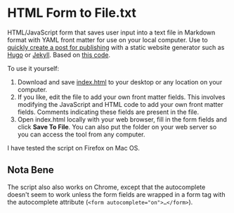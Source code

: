 # HTML Form to File.txt

HTML/JavaScript form that saves user input into a text file in Markdown format with YAML front matter for use on your local computer. Use to [quickly create a post for publishing](http://simongriffee.com/code/form-to-txt/) with a static website generator such as [Hugo](http://gohugo.io/) or [Jekyll](http://jekyllrb.com/). Based on [this code](https://thiscouldbebetter.wordpress.com/2012/12/18/loading-editing-and-saving-a-text-file-in-html5-using-javascrip/ "Loading, Editing, and Saving a Text File in HTML5 Using JavaScript").

To use it yourself: 

1. Download and save [index.html]() to your desktop or any location on your computer.
2. If you like, edit the file to add your own front matter fields. This involves modifying the JavaScript and HTML code to add your own front matter fields. Comments indicating these fields are present in the file.
3. Open index.html locally with your web browser, fill in the form fields and click **Save To File**. You can also put the folder on your web server so you can access the tool from any computer.

I have tested the script on Firefox on Mac OS.

## Nota Bene 

The script also also works on Chrome, except that the autocomplete doesn't seem to work unless the form fields are wrapped in a form tag with the autocomplete attribute (`<form autocomplete="on">…</form>`).